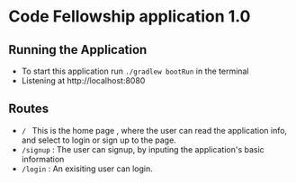 # Code Fellowship application 1.0

## Running the Application

- To start this application run `./gradlew bootRun` in the terminal
- Listening at http://localhost:8080

## Routes 

-  `/ ` This is the home page , where the user can read the application info, and select to login or sign up to the page.
-  `/signup` : The user can signup, by inputing the application's basic information
- `/login` : An exisiting user can login.  

